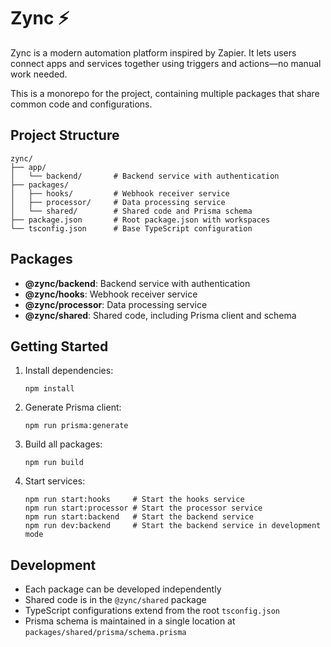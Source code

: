 # Zync ⚡

Zync is a modern automation platform inspired by Zapier. It lets users connect apps and services together using triggers and actions—no manual work needed.

This is a monorepo for the project, containing multiple packages that share common code and configurations.

## Project Structure

```
zync/
├── app/
│   └── backend/       # Backend service with authentication
├── packages/
│   ├── hooks/         # Webhook receiver service
│   ├── processor/     # Data processing service
│   └── shared/        # Shared code and Prisma schema
├── package.json       # Root package.json with workspaces
└── tsconfig.json      # Base TypeScript configuration
```

## Packages

- **@zync/backend**: Backend service with authentication
- **@zync/hooks**: Webhook receiver service
- **@zync/processor**: Data processing service
- **@zync/shared**: Shared code, including Prisma client and schema

## Getting Started

1. Install dependencies:
   ```
   npm install
   ```

2. Generate Prisma client:
   ```
   npm run prisma:generate
   ```

3. Build all packages:
   ```
   npm run build
   ```

4. Start services:
   ```
   npm run start:hooks     # Start the hooks service
   npm run start:processor # Start the processor service
   npm run start:backend   # Start the backend service
   npm run dev:backend     # Start the backend service in development mode
   ```

## Development

- Each package can be developed independently
- Shared code is in the `@zync/shared` package
- TypeScript configurations extend from the root `tsconfig.json`
- Prisma schema is maintained in a single location at `packages/shared/prisma/schema.prisma`
